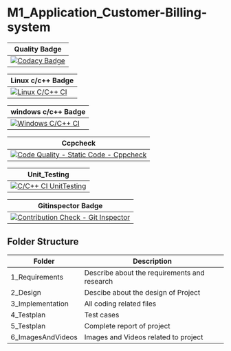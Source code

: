 # M1_Application_Customer-Billing-system

| Quality Badge|
|---|
|[![Codacy Badge](https://app.codacy.com/project/badge/Grade/80e745ec117d49488bace15a7616bd4d)](https://www.codacy.com/gh/sharmavel/M1_Application_Customer-Billing-system/dashboard?utm_source=github.com&amp;utm_medium=referral&amp;utm_content=sharmavel/M1_Application_Customer-Billing-system&amp;utm_campaign=Badge_Grade)|

 |Linux c/c++ Badge|
 |---|
|[![Linux C/C++ CI](https://github.com/sharmavel/M1_Application_Customer-Billing-system/actions/workflows/Linux_c-ccp.yml/badge.svg)](https://github.com/sharmavel/M1_Application_Customer-Billing-system/actions/workflows/Linux_c-ccp.yml)|
 
 | windows c/c++ Badge|
 |---|
| [![Windows C/C++ CI](https://github.com/sharmavel/M1_Application_Customer-Billing-system/actions/workflows/windows_c-ccp.yml/badge.svg)](https://github.com/sharmavel/M1_Application_Customer-Billing-system/actions/workflows/windows_c-ccp.yml)|

|Ccpcheck|
|---|
|[![Code Quality - Static Code - Cppcheck](https://github.com/sharmavel/M1_Application_Customer-Billing-system/actions/workflows/cppcheck.yml/badge.svg)](https://github.com/sharmavel/M1_Application_Customer-Billing-system/actions/workflows/cppcheck.yml)|

| Unit_Testing|
|---|
|[![C/C++ CI UnitTesting](https://github.com/sharmavel/M1_Application_Customer-Billing-system/actions/workflows/unit_testing.yml/badge.svg)](https://github.com/sharmavel/M1_Application_Customer-Billing-system/actions/workflows/unit_testing.yml)|

| Gitinspector Badge|
|---|
|[![Contribution Check - Git Inspector](https://github.com/sharmavel/M1_Application_Customer-Billing-system/actions/workflows/gitinspector.yml/badge.svg)](https://github.com/sharmavel/M1_Application_Customer-Billing-system/actions/workflows/gitinspector.yml)|

## Folder Structure
|Folder|	Description|
|---|---|
|1_Requirements|Describe about the requirements and research|
|2_Design|	Descibe about the design of Project|
|3_Implementation|	All coding related files|
|4_Testplan|	Test cases|
|5_Testplan|	Complete report of project|
6_ImagesAndVideos|	Images and Videos related to project
